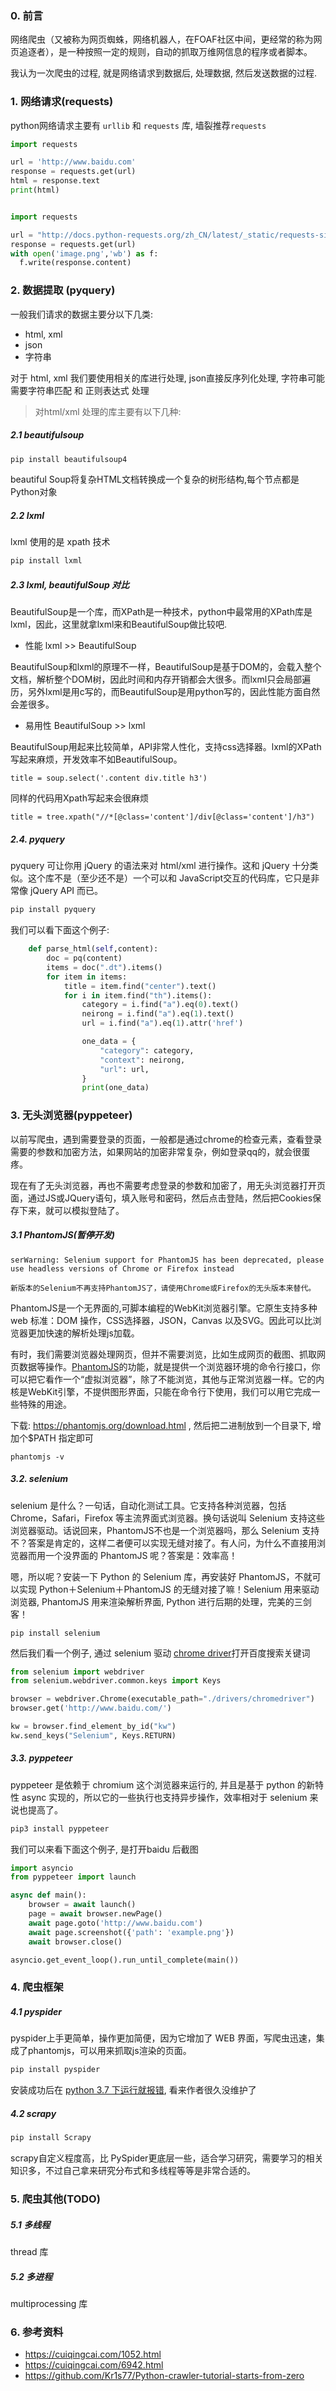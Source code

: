 ### 0. 前言

网络爬虫（又被称为网页蜘蛛，网络机器人，在FOAF社区中间，更经常的称为网页追逐者），是一种按照一定的规则，自动的抓取万维网信息的程序或者脚本。

我认为一次爬虫的过程, 就是网络请求到数据后, 处理数据, 然后发送数据的过程.

<!-- more -->

### 1. 网络请求(requests)

 python网络请求主要有 `urllib` 和 `requests`  库, 墙裂推荐`requests`

```python
import requests

url = 'http://www.baidu.com'
response = requests.get(url)
html = response.text
print(html)


import requests

url = "http://docs.python-requests.org/zh_CN/latest/_static/requests-sidebar.png"
response = requests.get(url)
with open('image.png','wb') as f:
  f.write(response.content)
```



### 2. 数据提取 (pyquery)

一般我们请求的数据主要分以下几类:

+ html, xml
+ json
+ 字符串

对于 html, xml 我们要使用相关的库进行处理, json直接反序列化处理, 字符串可能需要字符串匹配 和 正则表达式 处理



> 对html/xml 处理的库主要有以下几种:

##### 2.1 beautifulsoup

```bash
pip install beautifulsoup4
```

beautiful Soup将复杂HTML文档转换成一个复杂的树形结构,每个节点都是Python对象

##### 2.2 lxml

lxml 使用的是 xpath 技术

```bash
pip install lxml
```

##### 2.3  lxml, beautifulSoup 对比

BeautifulSoup是一个库，而XPath是一种技术，python中最常用的XPath库是lxml，因此，这里就拿lxml来和BeautifulSoup做比较吧.

+ 性能 lxml >> BeautifulSoup

BeautifulSoup和lxml的原理不一样，BeautifulSoup是基于DOM的，会载入整个文档，解析整个DOM树，因此时间和内存开销都会大很多。而lxml只会局部遍历，另外lxml是用c写的，而BeautifulSoup是用python写的，因此性能方面自然会差很多。

+ 易用性 BeautifulSoup >> lxml

BeautifulSoup用起来比较简单，API非常人性化，支持css选择器。lxml的XPath写起来麻烦，开发效率不如BeautifulSoup。

```
title = soup.select('.content div.title h3')
```

同样的代码用Xpath写起来会很麻烦

```
title = tree.xpath("//*[@class='content']/div[@class='content']/h3")
```

##### 2.4. pyquery 

pyquery 可让你用 jQuery 的语法来对 html/xml 进行操作。这和 jQuery 十分类似。这个库不是（至少还不是）一个可以和 JavaScript交互的代码库，它只是非常像 jQuery API 而已。

```bash
pip install pyquery
```

我们可以看下面这个例子:

```python
    def parse_html(self,content):
        doc = pq(content)
        items = doc(".dt").items()
        for item in items:
            title = item.find("center").text()
            for i in item.find("th").items():
                category = i.find("a").eq(0).text()
                neirong = i.find("a").eq(1).text()
                url = i.find("a").eq(1).attr('href')

                one_data = {
                    "category": category,
                    "context": neirong,
                    "url": url,
                }
                print(one_data)
```



### 3. 无头浏览器(pyppeteer)

以前写爬虫，遇到需要登录的页面，一般都是通过chrome的检查元素，查看登录需要的参数和加密方法，如果网站的加密非常复杂，例如登录qq的，就会很蛋疼。

现在有了无头浏览器，再也不需要考虑登录的参数和加密了，用无头浏览器打开页面，通过JS或JQuery语句，填入账号和密码，然后点击登陆，然后把Cookies保存下来，就可以模拟登陆了。



##### 3.1 PhantomJS(暂停开发)

```
serWarning: Selenium support for PhantomJS has been deprecated, please use headless versions of Chrome or Firefox instead

新版本的Selenium不再支持PhantomJS了，请使用Chrome或Firefox的无头版本来替代。
```



PhantomJS是一个无界面的,可脚本编程的WebKit浏览器引擎。它原生支持多种web 标准：DOM 操作，CSS选择器，JSON，Canvas 以及SVG。因此可以比浏览器更加快速的解析处理js加载。



有时，我们需要浏览器处理网页，但并不需要浏览，比如生成网页的截图、抓取网页数据等操作。[PhantomJS](http://phantomjs.org/)的功能，就是提供一个浏览器环境的命令行接口，你可以把它看作一个“虚拟浏览器”，除了不能浏览，其他与正常浏览器一样。它的内核是WebKit引擎，不提供图形界面，只能在命令行下使用，我们可以用它完成一些特殊的用途。



下载: https://phantomjs.org/download.html , 然后把二进制放到一个目录下, 增加个$PATH 指定即可

```
phantomjs -v
```



##### 3.2. selenium

selenium 是什么？一句话，自动化测试工具。它支持各种浏览器，包括 Chrome，Safari，Firefox 等主流界面式浏览器。换句话说叫 Selenium 支持这些浏览器驱动。话说回来，PhantomJS不也是一个浏览器吗，那么 Selenium 支持不？答案是肯定的，这样二者便可以实现无缝对接了。有人问，为什么不直接用浏览器而用一个没界面的 PhantomJS 呢？答案是：效率高！



嗯，所以呢？安装一下 Python 的 Selenium 库，再安装好 PhantomJS，不就可以实现 Python＋Selenium＋PhantomJS 的无缝对接了嘛！Selenium 用来驱动浏览器, PhantomJS 用来渲染解析界面, Python 进行后期的处理，完美的三剑客！



```
pip install selenium
```



然后我们看一个例子, 通过 selenium 驱动 [chrome driver](https://sites.google.com/a/chromium.org/chromedriver/downloads)打开百度搜索关键词

```python
from selenium import webdriver
from selenium.webdriver.common.keys import Keys

browser = webdriver.Chrome(executable_path="./drivers/chromedriver")
browser.get('http://www.baidu.com/')

kw = browser.find_element_by_id("kw")
kw.send_keys("Selenium", Keys.RETURN)
```



##### 3.3. pyppeteer 

pyppeteer 是依赖于 chromium 这个浏览器来运行的,  并且是基于 python 的新特性 async 实现的，所以它的一些执行也支持异步操作，效率相对于 selenium 来说也提高了。

```bash
pip3 install pyppeteer
```

我们可以来看下面这个例子, 是打开baidu 后截图

```python
import asyncio
from pyppeteer import launch

async def main():
    browser = await launch()
    page = await browser.newPage()
    await page.goto('http://www.baidu.com')
    await page.screenshot({'path': 'example.png'})
    await browser.close()

asyncio.get_event_loop().run_until_complete(main())
```



### 4. 爬虫框架



##### 4.1 pyspider

pyspider上手更简单，操作更加简便，因为它增加了 WEB 界面，写爬虫迅速，集成了phantomjs，可以用来抓取js渲染的页面。

```bash
pip install pyspider
```

安装成功后在 [python 3.7 下运行就报错](https://github.com/binux/pyspider/issues/817), 看来作者很久没维护了




##### 4.2 scrapy

```bash
pip install Scrapy
```

scrapy自定义程度高，比 PySpider更底层一些，适合学习研究，需要学习的相关知识多，不过自己拿来研究分布式和多线程等等是非常合适的。



### 5. 爬虫其他(TODO)

##### 5.1 多线程

 thread 库

##### 5.2 多进程

multiprocessing 库



### 6. 参考资料

+ https://cuiqingcai.com/1052.html
+ https://cuiqingcai.com/6942.html
+ https://github.com/Kr1s77/Python-crawler-tutorial-starts-from-zero
